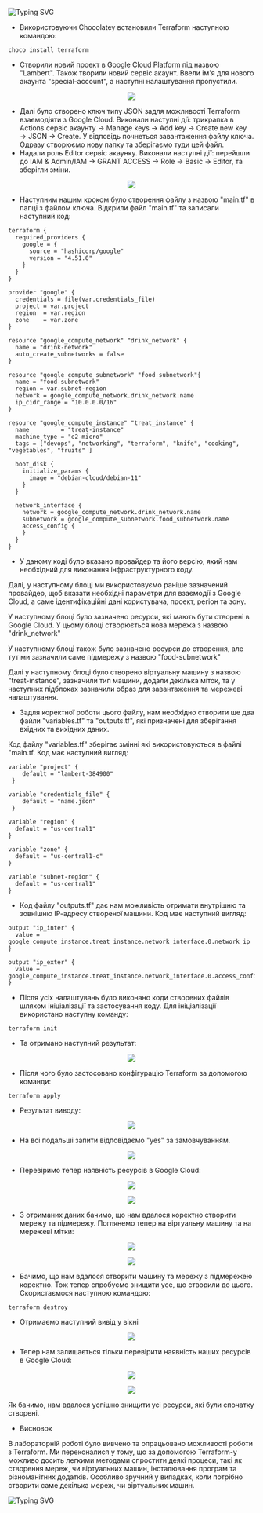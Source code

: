 ![Typing SVG](https://readme-typing-svg.demolab.com?font=Fira+Code&pause=1000&width=435&lines=%D0%A3+%D0%BB%D0%B0%D0%B1%D0%BE%D1%80%D0%B0%D1%82%D0%BE%D1%80%D0%BD%D1%96%D0%B9+%D1%80%D0%BE%D0%B1%D0%BE%D1%82%D1%96+%D0%BC%D0%B8%3A) 

+ Використовуючи Chocolatey встановили Terraform наступною командою:

```
choco install terraform
```

+ Створили новий проект в Google Cloud Platform під назвою "Lambert". Також творили новий сервіс акаунт. Ввели ім'я для нового акаунта "special-account", а наступні налаштування пропустили.

<p align="center">
  <img src="1.jpg">
</p>


+ Далі було створено ключ типу JSON задля можливості Terraform взаємодіяти з Google Cloud. Виконали наступні дії: трикрапка в Actions сервіс акаунту → Manage keys → Add key → Create new key → JSON → Create. У відповідь почнеться завантаження файлу ключа. Одразу створюємо нову папку та зберігаємо туди цей файл.  
+ Надали роль Editor сервіс акаунку. Виконали наступні дії: перейшли до IAM & Admin/IAM → GRANT ACCESS → Role → Basic → Editor, та зберігли зміни.

<p align="center">
  <img src="2.jpg">
</p>
 
+ Наступним нашим кроком було створення файлу з назвою "main.tf" в папці з файлом ключа. Відкрили файл "main.tf" та записали наступний код:
```
terraform {
  required_providers {
    google = {
      source = "hashicorp/google"
      version = "4.51.0"
    }
  }
}

provider "google" {
  credentials = file(var.credentials_file)
  project = var.project
  region  = var.region
  zone    = var.zone
}

resource "google_compute_network" "drink_network" {
  name = "drink-network"
  auto_create_subnetworks = false
}

resource "google_compute_subnetwork" "food_subnetwork"{
  name = "food-subnetwork"
  region = var.subnet-region
  network = google_compute_network.drink_network.name
  ip_cidr_range = "10.0.0.0/16"
}

resource "google_compute_instance" "treat_instance" {
  name         = "treat-instance"
  machine_type = "e2-micro"
  tags = ["devops", "networking", "terraform", "knife", "cooking", "vegetables", "fruits" ]
  
  boot_disk {
    initialize_params {
      image = "debian-cloud/debian-11"
    }
  }

  network_interface {
    network = google_compute_network.drink_network.name
    subnetwork = google_compute_subnetwork.food_subnetwork.name
    access_config {
    }
  }
}

```
+ У даному коді було вказано провайдер та його версію, який нам необхідний для виконання інфраструктурного коду. 

 Далі, у наступному блоці ми використовуємо раніше зазначений провайдер, щоб вказати необхідні параметри для взаємодії з Google Cloud, а саме ідентифікаційні дані користувача, проект, регіон та зону. 

 У наступному блоці було зазначено ресурси, які мають бути створені в Google Cloud. У цьому блоці створюється нова мережа з назвою "drink_network"

 У наступному блоці також було зазначено ресурси до створення, але тут ми зазначили саме підмережу з назвою "food-subnetwork"

 Далі у наступному блоці було створено віртуальну машину з назвою "treat-instance", зазначили тип машини, додали декілька міток, та у наступних підблоках зазначили образ для завантаження та мережеві налаштування. 

+ Задля коректної роботи цього файлу, нам необхідно створити ще два файли "variables.tf" та "outputs.tf", які призначені для зберігання вхідних та вихідних даних. 

 Код файлу "variables.tf" зберігає змінні які використовуються в файлі "main.tf. Код має наступний вигляд: 

```
variable "project" {
    default = "lambert-384900"
 }

variable "credentials_file" {
    default = "name.json"
 }

variable "region" {
  default = "us-central1"
}

variable "zone" {
  default = "us-central1-c"
}

variable "subnet-region" {
  default = "us-central1"
}
```
+ Код файлу "outputs.tf" дає нам можливість отримати внутрішню та зовнішню ІР-адресу створеної машини. Код має наступний вигляд: 
```
output "ip_inter" {
  value = google_compute_instance.treat_instance.network_interface.0.network_ip
}

output "ip_exter" {
  value = google_compute_instance.treat_instance.network_interface.0.access_config.0.nat_ip
}
```

+ Після усіх налаштувань було виконано коди створених файлів шляхом ініціалізації та застосування коду. Для ініціалізації використано наступну команду:
```
terraform init
```
+ Та отримано наступний результат:

<p align="center">
  <img src="3.jpg">
</p>

+ Після чого було застосовано конфігурацію Terraform за допомогою команди:
```
terraform apply
```
+ Результат виводу:

<p align="center">
  <img src="4.jpg">
</p>

+ На всі подальші запити відповідаємо "yes" за замовчуванням. 

<p align="center">
  <img src="5.jpg">
</p>

+ Перевіримо тепер наявність ресурсів в Google Cloud:

<p align="center">
  <img src="6.jpg">
</p>

<p align="center">
  <img src="7.jpg">
</p>

+ З отриманих даних бачимо, що нам вдалося коректно створити мережу та підмережу. Поглянемо тепер на віртуальну машину та на мережеві мітки: 

<p align="center">
  <img src="8.jpg">
</p>

<p align="center">
  <img src="9.jpg">
</p>

+ Бачимо, що нам вдалося створити машину та мережу з підмережею коректно. Тож тепер спробуємо знищити усе, що створили до цього. Скористаємося наступною командою:

```
terraform destroy
```

+ Отримаємо наступний вивід у вікні 

<p align="center">
  <img src="10.jpg">
</p>

+ Тепер нам залишається тільки перевірити наявність наших ресурсів в Google Cloud:

<p align="center">
  <img src="11.jpg">
</p>

<p align="center">
  <img src="12.jpg">
</p>

 Як бачимо, нам вдалося успішно знищити усі ресурси, які були спочатку створені. 

+ Висновок

 В лабораторній роботі було вивчено та опрацьовано можливості роботи з Terraform. Ми переконалися у тому, що за допомогою Terraform-у можливо досить легкими методами спростити деякі процеси, такі як створення мереж, чи віртуальних машин, інсталювання програм та різноманітних додатків. Особливо зручний у випадках, коли потрібно створити саме декілька мереж, чи віртуальних машин. 

 ![Typing SVG](https://readme-typing-svg.demolab.com?font=Fira+Code&pause=1000&width=435&lines=THE+END)